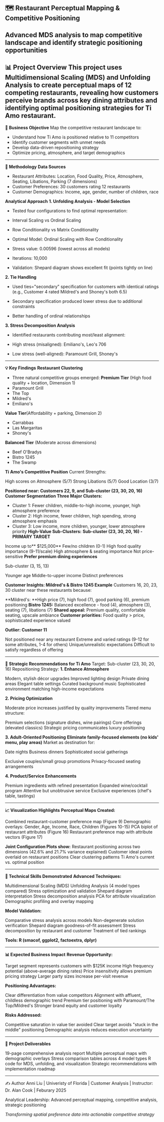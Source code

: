 ## 🗺️ Restaurant Perceptual Mapping & Competitive Positioning
Advanced MDS analysis to map competitive landscape and identify strategic positioning opportunities
---

**📊 Project Overview**
This project uses Multidimensional Scaling (MDS) and Unfolding Analysis to create perceptual maps of 12 competing restaurants, revealing how customers perceive brands across key dining attributes and identifying optimal positioning strategies for Ti Amo restaurant.
---

**🎯 Business Objective**
Map the competitive restaurant landscape to:
- Understand how Ti Amo is positioned relative to 11 competitors
- Identify customer segments with unmet needs
- Develop data-driven repositioning strategy
- Optimize pricing, atmosphere, and target demographics

---

**🔬 Methodology**
**Data Sources**
- Restaurant Attributes: Location, Food Quality, Price, Atmosphere, Seating, Libations, Parking (7 dimensions)
- Customer Preferences: 30 customers rating 12 restaurants
- Customer Demographics: Income, age, gender, number of children, race

**Analytical Approach**
**1. Unfolding Analysis - Model Selection**

- Tested four configurations to find optimal representation:
 - Interval Scaling vs Ordinal Scaling
 - Row Conditionality vs Matrix Conditionality

- Optimal Model: Ordinal Scaling with Row Conditionality
 - Stress value: 0.00596 (lowest across all models)
 - Iterations: 10,000
 - Validation: Shepard diagram shows excellent fit (points tightly on line)

**2. Tie Handling**

- Used ties="secondary" specification for customers with identical ratings (e.g., Customer 4 rated Mildred's and Shoney's both 6.5)

- Secondary specification produced lower stress due to additional constraints
- Better handling of ordinal relationships

**3. Stress Decomposition Analysis**

- Identified restaurants contributing most/least alignment:

- High stress (misaligned): Emiliano's, Leo's 706
- Low stress (well-aligned): Paramount Grill, Shoney's

----

**💡 Key Findings**
**Restaurant Clustering**
- Three natural competitive groups emerged:
**Premium Tier** (High food quality + location, Dimension 1)
- Paramount Grill
- The Top
- Mildred's
- Emiliano's

**Value Tier**(Affordability + parking, Dimension 2)
- Carrabbas
- Las Margaritas
- Shoney's

**Balanced Tier** (Moderate across dimensions)

- Beef O'Bradys
- Bistro 1245
- The Swamp

**Ti Amo's Competitive Position**
Current Strengths:

High scores on Atmosphere (5/7)
Strong Libations (5/7)
Good Location (3/7)

**Positioned near: Customers 22, 9, and Sub-cluster (23, 30, 20, 16)**
**Customer Segmentation
Three Major Clusters:**
- Cluster 1: Fewer children, middle-to-high income, younger, high atmosphere preference
- Cluster 2: High income, fewer children, high spending, strong atmosphere emphasis
- Cluster 3: Low income, more children, younger, lower atmosphere priority
**High-Value Sub-Clusters:**
**Sub-cluster (23, 30, 20, 16) - PRIMARY TARGET**

Income up to** $125,000**
Few/no children (0-1)
High food quality importance (9-11/scale)
High atmosphere & seating importance
Not price-sensitive
**Prefer premium dining experiences**

Sub-cluster (3, 15, 13)

Younger age
Middle-to-upper income
Distinct preferences

**Customer Insights: Mildred's & Bistro 1245 Example**
Customers 16, 20, 23, 30 cluster near these restaurants because:

**Mildred's: **High price (7), high food (7), good parking (6), premium positioning
**Bistro 1245:** Balanced excellence - food (4), atmosphere (3), seating (7), libations (7)
**Shared appeal:** Premium quality, comfortable seating, upscale ambiance
**Customer priorities:** Food quality > price, sophisticated experience valued

**Outlier: Customer 11**

Not positioned near any restaurant
Extreme and varied ratings (9-12 for some attributes, 1-4 for others)
Unique/unrealistic expectations
Difficult to satisfy regardless of offering

---
**🎯 Strategic Recommendations for Ti Amo**
Target: Sub-cluster (23, 30, 20, 16)
Repositioning Strategy:
**1. Enhance Atmosphere**

Modern, stylish décor upgrades
Improved lighting design
Private dining areas
Elegant table settings
Curated background music
Sophisticated environment matching high-income expectations

**2. Pricing Optimization**

Moderate price increases justified by quality improvements
Tiered menu structure:

Premium selections (signature dishes, wine pairings)
Core offerings (elevated classics)
Strategic pricing communicates luxury positioning



**3. Adult-Oriented Positioning**
**Eliminate family-focused elements (no kids' menu, play areas)**
Market as destination for:

Date nights
Business dinners
Sophisticated social gatherings


Exclusive couples/small group promotions
Privacy-focused seating arrangements
 
**4. Product/Service Enhancements**

Premium ingredients with refined presentation
Expanded wine/cocktail program
Attentive but unobtrusive service
Exclusive experiences (chef's table, tastings)

--- 
**📈 Visualization Highlights**
**Perceptual Maps Created:**

Combined restaurant-customer preference map (Figure 9)
Demographic overlays: Gender, Age, Income, Race, Children (Figures 10-15)
PCA biplot of restaurant attributes (Figure 16)
Restaurant preference map with attribute vectors (Figure 17)

**Joint Configuration Plots show:**
Restaurant positioning across two dimensions (42.6% and 21.7% variance explained)
Customer ideal points overlaid on restaurant positions
Clear clustering patterns
Ti Amo's current vs. optimal position

---

**🧰 Technical Skills Demonstrated**
**Advanced Techniques:**

Multidimensional Scaling (MDS)
Unfolding Analysis (4 model types compared)
Stress optimization and validation
Shepard diagram interpretation
Stress decomposition analysis
PCA for attribute visualization
Demographic profiling and overlay mapping

**Model Validation:**

Comparative stress analysis across models
Non-degenerate solution verification
Shepard diagram goodness-of-fit assessment
Stress decomposition by restaurant and customer
Treatment of tied rankings

**Tools: R (smacof, ggplot2, factoextra, dplyr)**

---

**📊 Expected Business Impact**
**Revenue Opportunity:**

Target segment represents customers with $125K income
High frequency potential (above-average dining rates)
Price insensitivity allows premium pricing strategy
Larger party sizes increase per-visit revenue

**Positioning Advantages:**

Clear differentiation from value competitors
Alignment with affluent, childless demographic trend
Premium tier positioning with Paramount/The Top/Mildred's
Stronger brand equity and customer loyalty

**Risks Addressed:**

Competitive saturation in value tier avoided
Clear target avoids "stuck in the middle" positioning
Demographic analysis reduces execution uncertainty

----
**📁 Project Deliverables**

19-page comprehensive analysis report
Multiple perceptual maps with demographic overlays
Stress comparison tables across 4 model types
R code for MDS, unfolding, and visualization
Strategic recommendations with implementation roadmap

---
✍️ Author
Anni Liu
| Univeristy of Florida | Customer Analysis | Instructor: Dr. Alan Cook | Feburary 2025 

Analytical Leadership: Advanced perceptual mapping, competitive analysis, strategic positioning

_Transforming spatial preference data into actionable competitive strategy_
